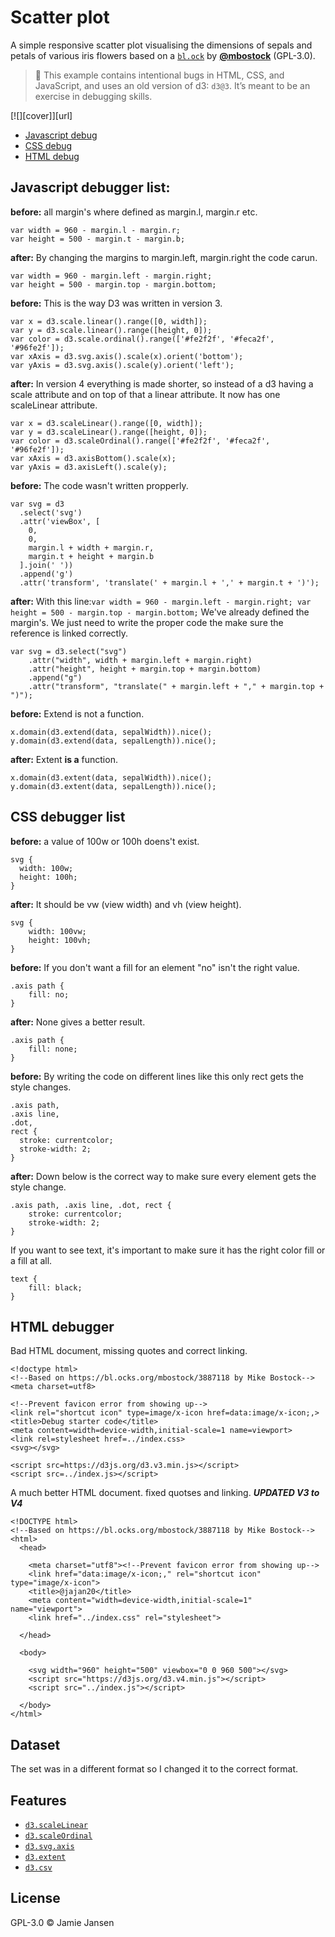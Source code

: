 # Scatter plot

A simple responsive scatter plot visualising the dimensions of sepals and petals
of various iris flowers based on a [`bl.ock`][block] by
[**@mbostock**][block-author] (GPL-3.0).

> 💁 This example contains intentional bugs in HTML, CSS, and JavaScript,
> and uses an old version of d3: `d3@3`.  It’s meant to be an exercise in
> debugging skills.

[![][cover]][url]

* [Javascript debug](Javascript)
* [CSS debug](CSS)
* [HTML debug](HTML)


## Javascript debugger list:


**before:** all margin's where defined as margin.l, margin.r etc.
``` 
var width = 960 - margin.l - margin.r;
var height = 500 - margin.t - margin.b;
```
**after:** By changing the margins to margin.left, margin.right the code carun.
``` 
var width = 960 - margin.left - margin.right;
var height = 500 - margin.top - margin.bottom;
```

**before:** This is the way D3 was written in version 3.
``` 
var x = d3.scale.linear().range([0, width]);
var y = d3.scale.linear().range([height, 0]);
var color = d3.scale.ordinal().range(['#fe2f2f', '#feca2f', '#96fe2f']);
var xAxis = d3.svg.axis().scale(x).orient('bottom');
var yAxis = d3.svg.axis().scale(y).orient('left');
```

**after:** In version 4 everything is made shorter, so instead of a d3 having a scale attribute and on top of that a linear attribute. It now has one scaleLinear attribute.
``` 
var x = d3.scaleLinear().range([0, width]);
var y = d3.scaleLinear().range([height, 0]);
var color = d3.scaleOrdinal().range(['#fe2f2f', '#feca2f', '#96fe2f']);
var xAxis = d3.axisBottom().scale(x);
var yAxis = d3.axisLeft().scale(y);
```

**before:** The code wasn't written propperly.
``` 
var svg = d3
  .select('svg')
  .attr('viewBox', [
    0,
    0,
    margin.l + width + margin.r,
    margin.t + height + margin.b
  ].join(' '))
  .append('g')
  .attr('transform', 'translate(' + margin.l + ',' + margin.t + ')');
```

**after:** With this line:`var width = 960 - margin.left - margin.right;
             var height = 500 - margin.top - margin.bottom;` We've already defined the margin's. We just need to write the proper code the make sure the reference is linked correctly.
``` 
var svg = d3.select("svg")
    .attr("width", width + margin.left + margin.right)
    .attr("height", height + margin.top + margin.bottom)
    .append("g")
    .attr("transform", "translate(" + margin.left + "," + margin.top + ")");
```
**before:** Extend is not a function.
```
x.domain(d3.extend(data, sepalWidth)).nice();
y.domain(d3.extend(data, sepalLength)).nice();
```
**after:** Extent **is a** function.
```
x.domain(d3.extent(data, sepalWidth)).nice();
y.domain(d3.extent(data, sepalLength)).nice();
```

## CSS debugger list

**before:** a value of 100w or 100h doens't exist.
```
svg {
  width: 100w;
  height: 100h;
}
```
**after:** It should be vw (view width) and vh (view height).
```
svg {
    width: 100vw;
    height: 100vh;
}
```
**before:** If you don't want a fill for an element "no" isn't the right value.
```
.axis path {
    fill: no;
}
```
**after:** None gives a better result.
```
.axis path {
    fill: none;
}
```
**before:** By writing the code on different lines like this only rect gets the style changes.
```
.axis path,
.axis line,
.dot,
rect {
  stroke: currentcolor;
  stroke-width: 2;
}
```
**after:** Down below is the correct way to make sure every element gets the style change.
```
.axis path, .axis line, .dot, rect {
    stroke: currentcolor;
    stroke-width: 2;
}
```

If you want to see text, it's important to make sure it has the right color fill or a fill at all.
```
text {
    fill: black;
}
```

## HTML debugger
Bad HTML document, missing quotes and correct linking.
```
<!doctype html>
<!--Based on https://bl.ocks.org/mbostock/3887118 by Mike Bostock-->
<meta charset=utf8>
 
<!--Prevent favicon error from showing up-->
<link rel="shortcut icon" type=image/x-icon href=data:image/x-icon;,>
<title>Debug starter code</title>
<meta content=width=device-width,initial-scale=1 name=viewport>
<link rel=stylesheet href=../index.css>
<svg></svg>
 
<script src=https://d3js.org/d3.v3.min.js></script>
<script src=../index.js></script>
```
A much better HTML document. fixed quotses and linking.
***UPDATED V3 to V4***
```
<!DOCTYPE html>
<!--Based on https://bl.ocks.org/mbostock/3887118 by Mike Bostock-->
<html>
  <head>
    
    <meta charset="utf8"><!--Prevent favicon error from showing up-->
    <link href="data:image/x-icon;," rel="shortcut icon" type="image/x-icon">
    <title>@jajan20</title>
    <meta content="width=device-width,initial-scale=1" name="viewport">
    <link href="../index.css" rel="stylesheet">
  
  </head>
 
  <body>
    
    <svg width="960" height="500" viewbox="0 0 960 500"></svg> 
    <script src="https://d3js.org/d3.v4.min.js"></script> 
    <script src="../index.js"></script>
 
  </body>
</html>
```

## Dataset 

The set was in a different format so I changed it to the correct format.

## Features

*   [`d3.scaleLinear`](https://github.com/d3/d3-3.x-api-reference/blob/master/Quantitative-Scales.md#_linear)
*   [`d3.scaleOrdinal`](https://github.com/d3/d3-3.x-api-reference/blob/master/Ordinal-Scales.md#ordinal)
*   [`d3.svg.axis`](https://github.com/d3/d3-3.x-api-reference/blob/master/SVG-Axes.md#axis)
*   [`d3.extent`](https://github.com/d3/d3-3.x-api-reference/blob/master/Arrays.md#d3_extent)
*   [`d3.csv`](https://github.com/d3/d3-3.x-api-reference/blob/master/CSV.md#csv)

## License

GPL-3.0 © Jamie Jansen

[block]: https://bl.ocks.org/mbostock/3887118

[block-author]: https://github.com/mbostock





